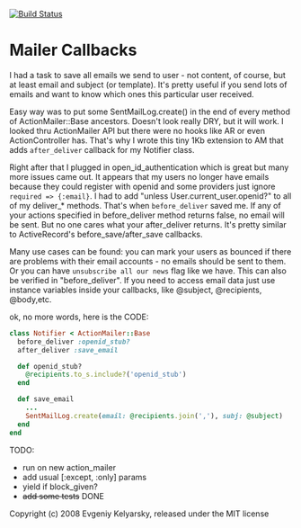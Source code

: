 [![Build Status](https://travis-ci.org/kelyar/mailer_callbacks.png?branch=2.0)](https://travis-ci.org/kelyar/mailer_callbacks)

Mailer Callbacks
================


I had a task to save all emails we send to user - not content, of course, but at least email and subject (or template). It's pretty useful if you send lots of emails and want to know which ones this particular user received. 

Easy way was to put some SentMailLog.create() in the end of every method of ActionMailer::Base ancestors. Doesn't look really DRY, but it will work. I looked thru ActionMailer API but there were no hooks like AR or even ActionController has. That's why I wrote this tiny 1Kb extension to AM that adds `after_deliver` callback for my Notifier class.

Right after that I plugged in open_id_authentication which is great but many more issues came out. It appears that my users no longer have emails because they could register with openid and some providers just ignore `required => {:email}`. I had to add "unless User.current_user.openid?" to all of my deliver_* methods.  That's when `before_deliver` saved me. If any of your actions specified in before_deliver method returns false, no email will be sent. But no one cares what your after_deliver returns. It's pretty similar to ActiveRecord's before_save/after_save callbacks.

Many use cases can be found: you can mark your users as bounced if there are problems with their email accounts - no emails should be sent to them. Or you can have `unsubscribe all our news` flag like we have. This can also be verified in "before_deliver". If you need to access email data just use instance variables inside your callbacks, like @subject, @recipients, @body,etc.

ok, no more words, here is the CODE:

```ruby
class Notifier < ActionMailer::Base
  before_deliver :openid_stub?
  after_deliver :save_email

  def openid_stub?
    @recipients.to_s.include?('openid_stub')
  end

  def save_email
    ...
    SentMailLog.create(email: @recipients.join(','), subj: @subject)
  end
end
```

TODO:
- run on new action_mailer
- add usual [:except, :only] params
- yield if block_given?
- <del>add some tests</del> DONE

Copyright (c) 2008 Evgeniy Kelyarsky, released under the MIT license
